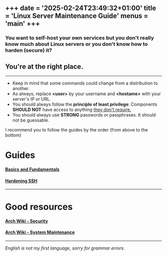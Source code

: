 +++
date = '2025-02-24T23:49:32+01:00'
title = 'Linux Server Maintenance Guide'
menus = 'main'
+++
---
### You want to self-host your own services but you don't really know much about Linux servers or you don't know how to harden (secure) it?

## You're at the right place.
---

- Keep in mind that some commands could change from a distribution to another.
- As always, replace **\<user\>** by your username and **\<hostame\>** with your server's IP or URL.
- You should always follow the **principle of least privilege**: Components **SHOULD NOT** have access to anything <u>they don't require.</u>
- You should always use **STRONG** passwords or passphrases. It should not be guessable.

I recommend you to follow the guides by the order (from above to the bottom)

# Guides

#### [Basics and Fundamentals](/basics-and-fundamentals)
#### [Hardening SSH](/hardening_ssh)

---

# Good resources

#### [Arch Wiki - Security](https://wiki.archlinux.org/title/Security)
#### [Arch Wiki - System Maintenance](https://wiki.archlinux.org/title/System_maintenance)

---

*English is not my first language, sorry for grammar errors.*
